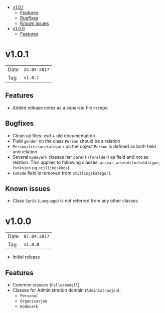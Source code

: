 <!-- MarkdownTOC -->

- [v1.0.1](#v101)
	- [Features](#features)
	- [Bugfixes](#bugfixes)
	- [Known issues](#known-issues)
- [v1.0.0](#v100)
	- [Features](#features-1)

<!-- /MarkdownTOC -->


# v1.0.1

|      |              |
|------|--------------|
| Date | `25.04.2017` |
| Tag  | `v1.0.1`     |

## Features

* Added release notes as a separate file in repo

## Bugfixes

* Clean up files: xsd + old documentation
* Field `gender` on the class `Person` should be a relation
* `Personalressurskategori` on the object `Person` is defined as both field and relation
* Several `Kodeverk` classes har `parent` (`forelder`) as field and not as relation. This applies to following classes: `ansvar`, `arbeidsforholdstype`, `funksjon` og `stillingskode`)
* `ksKode` field is removed from `Stillingskategori`

## Known issues

* Class `Språk` (`Language`) is not referred from any other classes


# v1.0.0

|      |              |
|------|--------------|
| Date | `07.04.2017` |
| Tag  | `v1.0.0`     |

* Initial release

## Features

* Common classes (`Fellesmodell`) 
* Classes for Administration domain (`Administrasjon`):
  * `Personal`
  * `Organisasjon`
  * `Kodeverk`